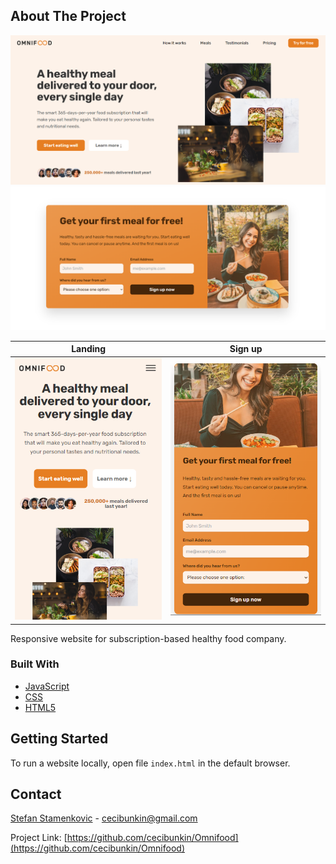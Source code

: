 ## About The Project

![Omnifood landing](./screenshots/Screenshot1.png)
![Omnifood login](./screenshots/Screenshot3.png)

|                          Landing                          |                         Sign up                         |
| :-------------------------------------------------------: | :-----------------------------------------------------: |
| ![Omnifood landing mobile](./screenshots/Screenshot2.png) | ![Omnifood login mobile](./screenshots/Screenshot4.png) |

Responsive website for subscription-based healthy food company.

### Built With

- [JavaScript](https://developer.mozilla.org/en-US/docs/Web/JavaScript)
- [CSS](https://developer.mozilla.org/en-US/docs/Web/CSS)
- [HTML5](https://developer.mozilla.org/en-US/docs/Web/HTML)

## Getting Started

To run a website locally, open file `index.html` in the default browser.

## Contact

[Stefan Stamenkovic](https://www.linkedin.com/in/stefan-stamenkovic-394943254/) - cecibunkin@gmail.com

Project Link: [https://github.com/cecibunkin/Omnifood](https://github.com/cecibunkin/Omnifood)
